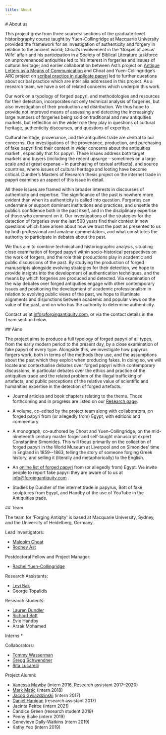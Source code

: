 ```yaml
---
title: About
---
```

<a name="about"/> 
# About us

This project grew from three sources: sections of the graduate-level historiography course taught by Yuen-Collingridge at Macquarie University provided the framework for an investigation of authenticity and forgery in relation to the ancient world; Choat’s involvement in the ‘Gospel of Jesus’ Wife’ affair and his participation in a Society of Biblical Literature taskforce on unprovenanced antiquities led to his interest in forgeries and issues of cultural heritage; and earlier collaboration between Ast’s project on [Antique Letters as a Means of Communication](http://www.materiale-textkulturen.org/subproject.php?tp=A02&up=) and Choat and Yuen-Collingridge’s ARC project on [scribal practice in duplicate papyri](http://purl.org/au-research/grants/arc/DP120103738) led to further questions about scribal practice which are inter alia addressed in this project. As a research team, we have a set of related concerns which underpin this work.

Our work on a typology of forged papyri, and methodologies and resources for their detection, incorporates not only technical analysis of forgeries, but also investigation of their production and distribution. We thus hope to provide not improved means of assessing and detecting the increasingly large numbers of forgeries being sold on traditional and new antiquities markets, but reflection on the wider role they play in questions of cultural heritage, authenticity discourses, and questions of expertise.

Cultural heritage, provenance, and the antiquities trade are central to our concerns. Our investigations of the provenance, production, and purchasing of fake papyri find their context in wider concerns about the antiquities market , especially that for papyri. These issues address both target markets and buyers (including the recent upsurge – sometimes on a large scale and at great expense – in purchasing of textual artifacts), and source countries, where issues of cultural heritage and looting have become critical. Dundler’s Masters of Research thesis project on the internet trade in papyri examines an aspect of this issue in detail.

All these issues are framed within broader interests in discourses of authenticity and expertise. The significance of the past is nowhere more evident than when its authenticity is called into question. Forgeries can undermine or support dominant institutions and practices, and unsettle the public’s confidence both in the past itself, and in the disciplinary expertise of those who comment on it. Our investigations of the strategies for the detection of forgeries over the last 500 years find their context in new questions which have arisen about how we trust the past as presented to us by both professional and amateur commentators, and what constitutes the authority to participate in debates about the past.

We thus aim to combine technical and historiographic analysis, situating close examination of forged papyri within socio-historical perspectives on the work of forgers, and the role their productions play in academic and public discussions of the past. By studying the production of forged manuscripts alongside evolving strategies for their detection, we hope to provide insights into the development of authentication techniques, and the means by which forgeries are produced and detected. Via examination of the way debates over forged antiquities engage with other contemporary issues and positioning the development of academic professionalism in relation to evolving public views of the past, we hope to illuminate alignments and disjunctions between academic and popular views on the value of the past, and on who has the authority to determine authenticity.

Contact us at <a href="mailto:info@forgingantiquity.com">info@forgingantiquity.com</a>, or via the contact details in the Team section below.

<a name="aims"/> 
## Aims

The project aims to produce a full typology of forged papyri of all types, from the early modern period to the 
present day, by a close examination of fake papyri of every type. Alongside this, we investigate how papyrus 
forgers work, both in terms of the methods they use, and the assumptions about the past which they exploit when
producing fakes. In doing so, we will locate and contextualise debates over forged papyri within contemporary
discussions, in particular debates over the ethics and practice of the antiquities trade and the related problem 
of the illegal trafficking of artefacts; and public perceptions of the relative value of scientific and
humanities expertise in the detection of forged artefacts.

* Journal articles and book chapters relating to the theme. Those forthcoming and in progress are listed on our [Research page](/research#publications).

* A volume, co-edited by the project team along with collaborators, on forged papyri from (or allegedly from) Egypt, with editions and commentary.

* A monograph, co-authored by Choat and Yuen-Collingridge, on the mid-nineteenth century master forger and self-taught manuscript expert Constantine Simonides. 
This will focus primarily on the collection of forged papyri in the World Museum at Liverpool and on Simonides' time in 
England in 1859--1863, telling the story of someone forging Greek history, and selling it (literally and metaphorically)
to the English.

* An [online list of forged papyri](/forgeries) from (or allegedly from) Egypt. We invite people to report fake papyri they are aware of to us at <a href="mailto:info@forgingantiquity.com"> info@forgingantiquity.com </a>.

* Studies by Dundler of the internet trade in papyrus, Bott of fake sculptures from Egypt, and Handby of the use of YouTube in the Antiquities trade.

<a name="team"/>
## Team

The team for 'Forging Antiqity' is based at Macquarie University, Sydney, and the University of Heidelberg, Germany.

Lead Investigators:
* [Malcolm Choat](/malcolm)
* [Rodney Ast](/rodney)

Postdoctoral Fellow and Project Manager:
* [Rachel Yuen-Collingridge](/rachel)

Research Assistants:
* [Levi Bak](/levi)
* George Topalidis

Research students:
* [Lauren Dundler](/lauren)
* [Richard Bott](/richard)
* Evie Handby
* Arzak Mohamed

Interns
*  

Collaborators:
* [Tommy Wasserman](https://ansgarteologiskehogskole.academia.edu/TWasserman)
* [Gregg Schwendner](https://wichita.academia.edu/GreggWSchwendner)
* [Rita Lucarelli](http://nes.berkeley.edu/faculty/lucarelli.html)

Project Alumni:
* [Vanessa Mawby](/vanessa) (intern 2016, Research assistant 2017–2020)
* [Mark Matic](/mark) (intern 2018)
* [Jacob Gwiazdzinski](/jacob) (intern 2017)
* [Daniel Hanigan](/daniel) (research assistant 2017)
* Jacinta Peirce (intern 2021)
* Candice Green (research student 2019)
* Penny Blake (intern 2019)
* Genevieve Dally-Watkins (ntern 2019)
* Kathy Yeo (intern 2019)
